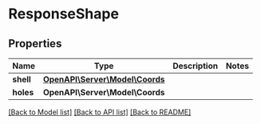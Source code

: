 # ResponseShape

## Properties
Name | Type | Description | Notes
------------ | ------------- | ------------- | -------------
**shell** | [**OpenAPI\Server\Model\Coords**](Coords.md) |  | 
**holes** | **OpenAPI\Server\Model\Coords** |  | 

[[Back to Model list]](../README.md#documentation-for-models) [[Back to API list]](../README.md#documentation-for-api-endpoints) [[Back to README]](../README.md)


